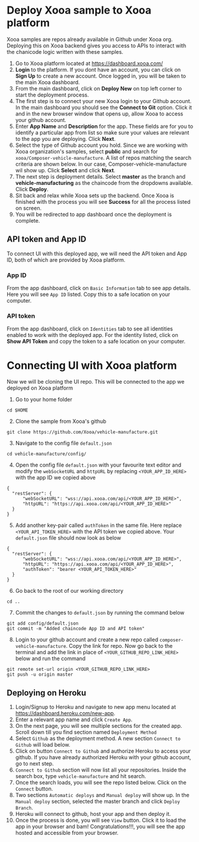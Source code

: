 # Deploy Xooa sample to Xooa platform
Xooa samples are repos already available in Github under Xooa org. Deploying this on Xooa backend gives you access to APIs to interact with the chanicode logic written with these samples. 

1. Go to Xooa platform located at <https://dashboard.xooa.com/>
2. **Login** to the platform. If you dont have an account, you can click on **Sign Up** to create a new account. Once logged in, you will be taken to the main Xooa dashboard. 
3. From the main dashboard, click on **Deploy New** on top left corner to start the deployment process.
3. The first step is to connect your new Xooa login to your Github account. In the main dashboard you should see the **Connect to Git** option. Click it and in the new browser window that opens up, allow Xooa to access your github account.
4. Enter **App Name** and **Description** for the app. These fields are for you to identify a particular app from list so make sure your values are relevant to the app you are deploying. Click **Next**.
5. Select the type of Github account you hold. Since we are working with Xooa organization's samples, select **public** and search for `xooa/Composer-vehicle-manufacture`. A list of repos matching the search criteria are shown below. In our case, Composer-vehicle-manufacture wil show up. Click **Select** and click **Next**.
6. The next step is deployment details. Select **master** as the branch and **vehicle-manufacturing** as the chaincode from the dropdowns available. Click **Deploy**.
7. Sit back and relax while Xooa sets up the backend. Once Xooa is finished with the process you will see **Success** for all the process listed on screen.
8. You will be redirected to app dashboard once the deployment is complete.

## API token and App ID
To connect UI with this deployed app, we will need the API token and App ID, both of which are provided by Xooa platform.

### App ID
From the app dashboard, click on `Basic Information` tab to see app details. Here you will see `App ID` listed. Copy this to a safe location on your computer.

### API token
From the app dashboard, click on `Identities` tab to see all identities enabled to work with the deployed app. For the identity listed, click on **Show API Token** and copy the token to a safe location on your computer.

# Connecting UI with Xooa platform
Now we will be cloning the UI repo. This will be connected to the app we deployed on Xooa platform


1. Go to your home folder
```
cd $HOME
```
2. Clone the sample from Xooa's github
```
git clone https://github.com/Xooa/vehicle-manufacture.git
```
3. Navigate to the config file `default.json`
```
cd vehicle-manufacture/config/
```
4. Open the config file `default.json` with your favourite text editor and modify the `webSocketURL` and `httpURL` by replacing `<YOUR_APP_ID_HERE>` with the app ID we copied above
```
{
  "restServer": {
      "webSocketURL": "wss://api.xooa.com/api/<YOUR_APP_ID_HERE>",
      "httpURL": "https://api.xooa.com/api/<YOUR_APP_ID_HERE>"
  }
}
```
5. Add another key-pair called `authToken` in the same file. Here replace `<YOUR_API_TOKEN_HERE>` with the API token we copied above. Your `default.json` file should now look as below
```
{
  "restServer": {
      "webSocketURL": "wss://api.xooa.com/api/<YOUR_APP_ID_HERE>",
      "httpURL": "https://api.xooa.com/api/<YOUR_APP_ID_HERE>",
      "authToken": "bearer <YOUR_API_TOKEN_HERE>"  
  }
}
```
6. Go back to the root of our working directory
```
cd ..
```
7. Commit the changes to `default.json` by running the command below
```
git add config/default.json
git commit -m "Added chaincode App ID and API token"
```
8. Login to your github account and create a new repo called `composer-vehicle-manufacture`. Copy the link for repo. Now go back to the terminal and add the link in place of `<YOUR_GITHUB_REPO_LINK_HERE>` below and run the command
```
git remote set-url origin <YOUR_GITHUB_REPO_LINK_HERE>
git push -u origin master
```

## Deploying on Heroku

1. Login/Signup to Heroku and navigate to new app menu located at <https://dashboard.heroku.com/new-app>.
2. Enter a relevant app name and click `Create App`.
3. On the next page, you will see multiple sections for the created app. Scroll down till you find section named `Deployment Method`
4. Select `Github` as the deployment method. A new section `Connect to Github` will load below.
5. Click on button `Connect to Github` and authorize Heroku to access your github. If you have already authorized Heroku with your github account, go to next step.
6. `Connect to Github` section will now list all your repositories. Inside the search box, type `vehicle-manufacture` and hit search.
7. Once the search loads, you will see the repo listed below. Click on the `Connect` button.
8. Two sections `Automatic deploys` and `Manual deploy` will show up. In the `Manual deploy` section, selected the master branch and click `Deploy Branch`.
9. Heroku will connect to github, host your app and then deploy it.
10. Once the process is done, you will see `View` button. Click it to load the app in your browser and bam! Congratulations!!!, you will see the app hosted and accessible from your browser.
